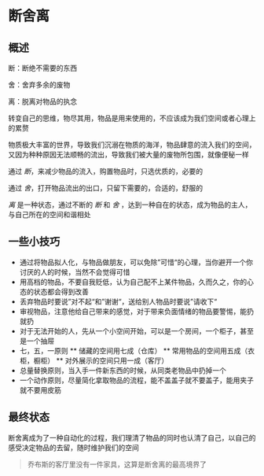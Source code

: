 # 断舍离


## 概述

断：断绝不需要的东西

舍：舍弃多余的废物

离：脱离对物品的执念

转变自己的思维，物尽其用，物品是用来使用的，不应该成为我们空间或者心理上的累赘

物质极大丰富的世界，导致我们沉溺在物质的海洋，物品肆意的流入我们的空间，又因为种种原因无法顺畅的流出，导致我们被大量的废物所包围，就像便秘一样

通过 *断*，来减少物品的流入，购置物品时，只选优质的，必要的

通过 *舍*，打开物品流出的出口，只留下需要的，合适的，舒服的

*离* 是一种状态，通过不断的 *断* 和 *舍* ，达到一种自在的状态，成为物品的主人，与自己所在的空间和谐相处

## 一些小技巧

* 通过将物品拟人化，与物品做朋友，可以免除”可惜“的心理，当你避开一个你讨厌的人的时候，当然不会觉得可惜
* 用高档的物品，不要自我贬低，认为自己配不上某件物品，久而久之，你的心态的状态都会得到改善
* 丢弃物品时要说”对不起“和”谢谢“，送给别人物品时要说”请收下“
* 审视物品，注意他给自己带来的感觉，对于带来负面情绪的物品要警惕，能扔就扔
* 对于无法开始的人，先从一个小空间开始，可以是一个房间，一个柜子，甚至是一个抽屉
* 七，五，一原则
** 储藏的空间用七成（仓库）
** 常用物品的空间用五成（衣柜，橱柜）
** 对外展示的空间只用一成（客厅）
* 总量替换原则，当入手一件新东西的时候，从同类老物品中扔掉一个
* 一个动作原则，尽量简化拿取物品的流程，能不盖盖子就不要盖子，能用夹子就不要用皮筋

## 最终状态

断舍离成为了一种自动化的过程，我们理清了物品的同时也认清了自己，以自己的感受决定物品的去留，随时维护我们的空间

> 乔布斯的客厅里没有一件家具，这算是断舍离的最高境界了
